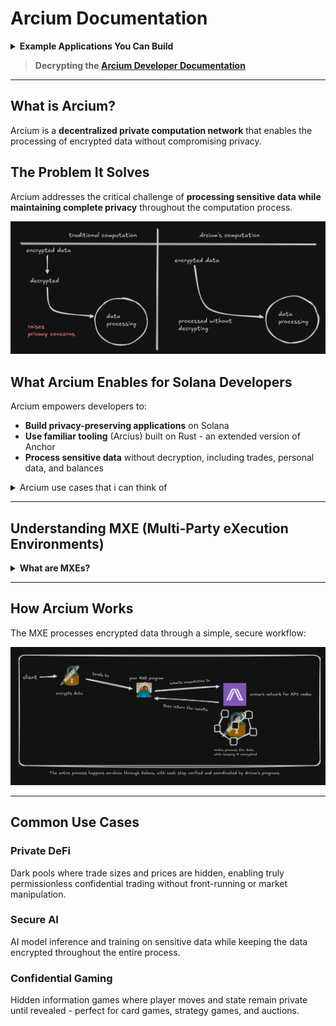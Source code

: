 # Arcium Documentation

<details>
<summary><strong>Example Applications You Can Build</strong></summary>

### 1. Secure Portfolio Tracker
A privacy-preserving portfolio tracking application that allows users to monitor their crypto investments, share performance insights, and receive personalized recommendations without exposing their actual holdings or wallet addresses.

### 2. PrivateTip Platform
A Solana-based dApp that lets content creators receive private, on-chain tips from followers. Using Arcium's MPC encryption, supporters can send micro-payments or "tips" without revealing their identities or amounts, while creators transparently see their rewards.

</details>

> **Decrypting the [Arcium Developer Documentation](https://docs.arcium.com/developers)**

---

## What is Arcium?

Arcium is a **decentralized private computation network** that enables the processing of encrypted data without compromising privacy.

## The Problem It Solves

Arcium addresses the critical challenge of **processing sensitive data while maintaining complete privacy** throughout the computation process.

<div align="center">
  <img src="./excali-images/img1.png" alt="Arcium Overview" />
</div>

## What Arcium Enables for Solana Developers

Arcium empowers developers to:

- **Build privacy-preserving applications** on Solana
- **Use familiar tooling** (Arcius) built on Rust - an extended version of Anchor
- **Process sensitive data** without decryption, including trades, personal data, and balances

<details>
<summary>Arcium use cases that i can think of </summary>

1. Secure Portfolio - a privacy-preserving portfolio tracking application that allows users to monitor their crypto investments, share performance insights, and receive personalized recommendations without exposing their actual holdings or wallet addresses.
2. PrivateTip - A Solana-based dApp that lets content creators receive private, on-chain tips from followers. Using Arcium’s MPC encryption, supporters can send micro-payments or “tips” without revealing their identities or amounts, while creators transparently see their rewards.
</details>

---

## Understanding MXE (Multi-Party eXecution Environments)

<details>
<summary><strong>What are MXEs?</strong></summary>

**Multi-Party eXecution Environments** are customizable environments where computational tasks are executed securely. Think of them as **virtual machines for Arcium's supercomputer**.

### Configurable Aspects

| Component | Description |
|-----------|-------------|
| **Authority** | Who is allowed to initiate an MXE |
| **Cluster** | What nodes are allowed and mandated to participate in the MXE |
| **Protocol** | The underlying cryptographic protocol used |
| **IOSchema** | Where input data comes from and where output data can be written |
| **Computation Definition** | What operations are allowed on the data in MXEs and how these operations are defined |

</details>

---

## How Arcium Works

The MXE processes encrypted data through a simple, secure workflow:

<div align="center">
  <img src="./excali-images/img2.png" alt="Arcium Workflow" />
</div>

---

## Common Use Cases

### Private DeFi
Dark pools where trade sizes and prices are hidden, enabling truly permissionless confidential trading without front-running or market manipulation.

### Secure AI
AI model inference and training on sensitive data while keeping the data encrypted throughout the entire process.

### Confidential Gaming
Hidden information games where player moves and state remain private until revealed - perfect for card games, strategy games, and auctions.
